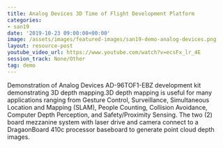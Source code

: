 ```yaml
---
title: Analog Devices 3D Time of Flight Development Platform
categories:
- san19
date: '2019-10-23 09:00:00+00:00'
image: /assets/images/featured-images/san19-demo-analog-devices.png
layout: resource-post
youtube_video_url: https://www.youtube.com/watch?v=ecsFx_lr_4E
session_track: None/Other
tag: demo
---
```


Demonstration of Analog Devices AD-96TOF1-EBZ development kit demonstrating 3D depth mapping.3D depth mapping is useful for many applications ranging from Gesture Control, Surveillance, Simultaneous Location and Mapping (SLAM), People Counting, Collision Avoidance, Computer Depth Perception, and Safety/Proximity Sensing. The two (2) board mezzanine system with laser drive and camera connect to a DragaonBoard 410c processor baseboard to generate point cloud depth images.